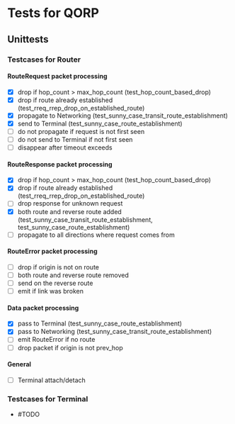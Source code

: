 # Tests for QORP

## Unittests

### Testcases for Router

#### RouteRequest packet processing

- [x] drop if hop_count > max_hop_count (test_hop_count_based_drop)
- [x] drop if route already established (test_rreq_rrep_drop_on_established_route)
- [x] propagate to Networking (test_sunny_case_transit_route_establishment)
- [x] send to Terminal (test_sunny_case_route_establishment)
- [ ] do not propagate if request is not first seen
- [ ] do not send to Terminal if not first seen
- [ ] disappear after timeout exceeds

#### RouteResponse packet processing

- [x] drop if hop_count > max_hop_count (test_hop_count_based_drop)
- [x] drop if route already established (test_rreq_rrep_drop_on_established_route)
- [ ] drop response for unknown request
- [x] both route and reverse route added (test_sunny_case_transit_route_establishment, test_sunny_case_route_establishment)
- [ ] propagate to all directions where request comes from

#### RouteError packet processing

- [ ] drop if origin is not on route
- [ ] both route and reverse route removed
- [ ] send on the reverse route
- [ ] emit if link was broken

#### Data packet processing

- [x] pass to Terminal (test_sunny_case_route_establishment)
- [x] pass to Networking (test_sunny_case_transit_route_establishment)
- [ ] emit RouteError if no route
- [ ] drop packet if origin is not prev_hop

#### General

- [ ] Terminal attach/detach

### Testcases for Terminal

- #TODO
